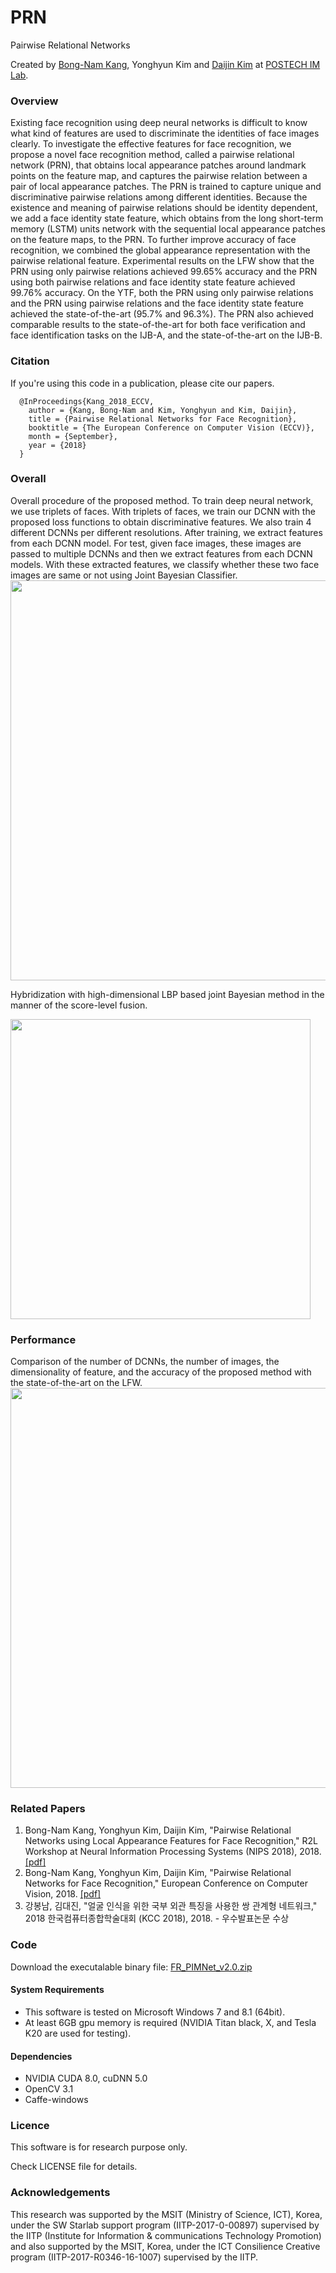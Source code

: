 # PRN
Pairwise Relational Networks

Created by [Bong-Nam Kang](https://sites.google.com/view/bnkang), Yonghyun Kim and [Daijin Kim](http://imlab.postech.ac.kr/members_d.htm) at [POSTECH IM Lab](http://imlab.postech.ac.kr).

### Overview
Existing face recognition using deep neural networks is difficult to know what kind of features are used to discriminate the identities of face images clearly. To investigate the effective features for face recognition, we propose a novel face recognition method, called a pairwise relational network (PRN), that obtains local appearance patches around landmark points on the feature map, and captures the pairwise relation between a pair of local appearance patches. The PRN is trained to capture unique and discriminative pairwise relations among different identities. Because the existence and meaning of pairwise relations should be identity dependent, we add a face identity state feature, which obtains from the long short-term memory (LSTM) units network with the sequential local appearance patches on the feature maps, to the PRN. To further improve accuracy of face recognition, we combined the global appearance representation with the pairwise relational feature. Experimental results on the LFW show that the PRN using only pairwise relations achieved 99.65% accuracy and the PRN using both pairwise relations and face identity state feature achieved 99.76% accuracy. On the YTF, both the PRN using only pairwise relations and the PRN using pairwise relations and the face identity state feature achieved the state-of-the-art (95.7% and 96.3%). The PRN also achieved comparable results to the state-of-the-art for both face verification and face identification tasks on
the IJB-A, and the state-of-the-art on the IJB-B.


### Citation

If you're using this code in a publication, please cite our papers.
```     
  @InProceedings{Kang_2018_ECCV,
    author = {Kang, Bong-Nam and Kim, Yonghyun and Kim, Daijin},
    title = {Pairwise Relational Networks for Face Recognition},
    booktitle = {The European Conference on Computer Vision (ECCV)},
    month = {September},
    year = {2018}
  }
```


### Overall

Overall procedure of the proposed method. To train deep neural network, we use triplets of faces. With triplets of faces, we train our DCNN with the proposed loss functions to obtain discriminative features. We also train 4 different DCNNs per different resolutions. After training, we extract features from each DCNN model. For test, given face images, these images are passed to multiple DCNNs and then we extract features from each DCNN models. With these extracted features, we classify whether these two face images are same or not using Joint Bayesian Classifier.
   <img src="https://github.com/bnkang/PIMNet_FR/blob/master/resource/research_fr_overview.jpg?raw=true" width=640>
   
Hybridization with high-dimensional LBP based joint Bayesian method in the manner of the score-level fusion.
    
   <img src="https://github.com/bnkang/PIMNet_FR/blob/master/resource/research_fr_fusion.jpg?raw=true" width=480>


### Performance
Comparison of the number of DCNNs, the number of images, the dimensionality of feature, and the accuracy of the proposed method with the state-of-the-art on the LFW.
<img src="https://github.com/bnkang/PIMNet_FR/blob/master/resource/research_fr_result_lfw.png?raw=true" width=640>


### Related Papers

1. Bong-Nam Kang, Yonghyun Kim, Daijin Kim, "Pairwise Relational Networks using Local Appearance Features for Face Recognition,"  R2L Workshop at Neural Information Processing Systems (NIPS 2018), 2018.  [[pdf]](https://arxiv.org/pdf/1811.06405.pdf)  
2. Bong-Nam Kang, Yonghyun Kim, Daijin Kim, "Pairwise Relational Networks for Face Recognition,"  European Conference on Computer Vision, 2018.  [[pdf]](http://openaccess.thecvf.com/content_ECCV_2018/papers/Kang_Pairwise_Relational_Networks_ECCV_2018_paper.pdf)  
3. 강봉남, 김대진, "얼굴 인식을 위한 국부 외관 특징을 사용한 쌍 관계형 네트워크," 2018 한국컴퓨터종합학술대회 (KCC 2018), 2018.  - 우수발표논문 수상

### Code

Download the executalable binary file: [FR_PIMNet_v2.0.zip](http://imlab.postech.ac.kr/software/FR_PIMNET_v2.0.zip)

 #### System Requirements
  * This software is tested on Microsoft Windows 7 and 8.1 (64bit).
  * At least 6GB gpu memory is required (NVIDIA Titan black, X, and Tesla K20 are used for testing).
 #### Dependencies
  * NVIDIA CUDA 8.0, cuDNN 5.0
  * OpenCV 3.1
  * Caffe-windows
  

### Licence

This software is for research purpose only.

Check LICENSE file for details.


### Acknowledgements

This research was supported by the MSIT (Ministry of Science, ICT), Korea, under the SW Starlab support program (IITP-2017-0-00897) supervised by the IITP (Institute for Information & communications Technology Promotion) and also supported by the MSIT, Korea, under the ICT Consilience Creative program (IITP-2017-R0346-16-1007) supervised by the IITP.

